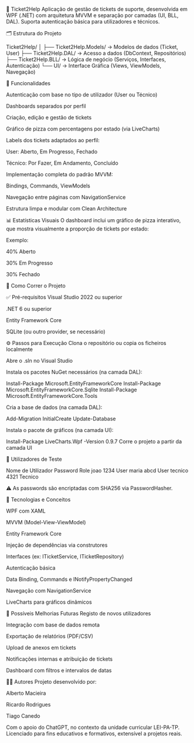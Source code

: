 🎫 Ticket2Help
Aplicação de gestão de tickets de suporte, desenvolvida em WPF (.NET) com arquitetura MVVM e separação por camadas (UI, BLL, DAL). Suporta autenticação básica para utilizadores e técnicos.

🗂️ Estrutura do Projeto

Ticket2Help/
│
├── Ticket2Help.Models/   → Modelos de dados (Ticket, User)
├── Ticket2Help.DAL/      → Acesso a dados (DbContext, Repositórios)
├── Ticket2Help.BLL/      → Lógica de negócio (Serviços, Interfaces, Autenticação)
└── UI/                   → Interface Gráfica (Views, ViewModels, Navegação)


🔑 Funcionalidades

Autenticação com base no tipo de utilizador (User ou Técnico)

Dashboards separados por perfil

Criação, edição e gestão de tickets

Gráfico de pizza com percentagens por estado (via LiveCharts)

Labels dos tickets adaptados ao perfil:

User: Aberto, Em Progresso, Fechado

Técnico: Por Fazer, Em Andamento, Concluído

Implementação completa do padrão MVVM:

Bindings, Commands, ViewModels

Navegação entre páginas com NavigationService

Estrutura limpa e modular com Clean Architecture


📊 Estatísticas Visuais
O dashboard inclui um gráfico de pizza interativo, que mostra visualmente a proporção de tickets por estado:

Exemplo:

40% Aberto

30% Em Progresso

30% Fechado


🚀 Como Correr o Projeto

✅ Pré-requisitos
Visual Studio 2022 ou superior

.NET 6 ou superior

Entity Framework Core

SQLite (ou outro provider, se necessário)

⚙️ Passos para Execução
Clona o repositório ou copia os ficheiros localmente

Abre o .sln no Visual Studio

Instala os pacotes NuGet necessários (na camada DAL):

Install-Package Microsoft.EntityFrameworkCore
Install-Package Microsoft.EntityFrameworkCore.Sqlite
Install-Package Microsoft.EntityFrameworkCore.Tools


Cria a base de dados (na camada DAL):

Add-Migration InitialCreate
Update-Database


Instala o pacote de gráficos (na camada UI):

Install-Package LiveCharts.Wpf -Version 0.9.7
Corre o projeto a partir da camada UI


👥 Utilizadores de Teste

Nome de Utilizador	Password	Role
joao	1234	User
maria	abcd	User
tecnico	4321	Tecnico

⚠️ As passwords são encriptadas com SHA256 via PasswordHasher.


🧠 Tecnologias e Conceitos

WPF com XAML

MVVM (Model-View-ViewModel)

Entity Framework Core

Injeção de dependências via construtores

Interfaces (ex: ITicketService, ITicketRepository)

Autenticação básica

Data Binding, Commands e INotifyPropertyChanged

Navegação com NavigationService

LiveCharts para gráficos dinâmicos


📌 Possíveis Melhorias Futuras
Registo de novos utilizadores

Integração com base de dados remota

Exportação de relatórios (PDF/CSV)

Upload de anexos em tickets

Notificações internas e atribuição de tickets

Dashboard com filtros e intervalos de datas


👨‍💻 Autores
Projeto desenvolvido por:

Alberto Macieira

Ricardo Rodrigues

Tiago Canedo

Com o apoio do ChatGPT, no contexto da unidade curricular LEI-PA-TP.
Licenciado para fins educativos e formativos, extensível a projetos reais.
